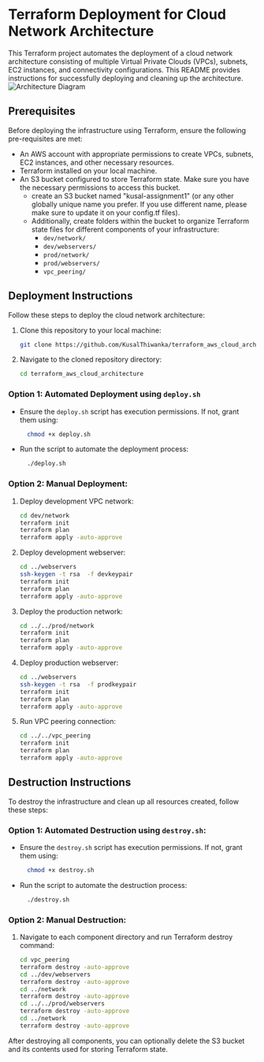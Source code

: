 # Terraform Deployment for Cloud Network Architecture

This Terraform project automates the deployment of a cloud network architecture consisting of multiple Virtual Private Clouds (VPCs), subnets, EC2 instances, and connectivity configurations. This README provides instructions for successfully deploying and cleaning up the architecture.
![Architecture Diagram](https://i.ibb.co/GFyp6DC/diagram.png)

## Prerequisites

Before deploying the infrastructure using Terraform, ensure the following pre-requisites are met:
- An AWS account with appropriate permissions to create VPCs, subnets, EC2 instances, and other necessary resources.
- Terraform installed on your local machine.
- An S3 bucket configured to store Terraform state. Make sure you have the necessary permissions to access this bucket.
  - create an S3 bucket named "kusal-assignment1" (or any other globally unique name you prefer. If you use different name, please make sure to update it on your config.tf files).
  - Additionally, create folders within the bucket to organize Terraform state files for different components of your infrastructure:
    - `dev/network/`
    - `dev/webservers/`
    - `prod/network/`
    - `prod/webservers/`
    - `vpc_peering/`


## Deployment Instructions

Follow these steps to deploy the cloud network architecture:
1. Clone this repository to your local machine:
    ```bash
    git clone https://github.com/KusalThiwanka/terraform_aws_cloud_architecture.git
    ```
2. Navigate to the cloned repository directory:
    ```bash
    cd terraform_aws_cloud_architecture
    ```

### Option 1: Automated Deployment using `deploy.sh`
  - Ensure the `deploy.sh` script has execution permissions. If not, grant them using:
    ```bash
      chmod +x deploy.sh
    ```
  - Run the script to automate the deployment process:
    ```bash
      ./deploy.sh
    ```

### Option 2: Manual Deployment:
1. Deploy development VPC network:
    ```bash
    cd dev/network
    terraform init
    terraform plan
    terraform apply -auto-approve
    ```
2. Deploy development webserver:
    ```bash
    cd ../webservers
    ssh-keygen -t rsa  -f devkeypair
    terraform init
    terraform plan
    terraform apply -auto-approve
    ```
3. Deploy the production network:
    ```bash
    cd ../../prod/network
    terraform init
    terraform plan
    terraform apply -auto-approve
    ```
4. Deploy production webserver:
    ```bash
    cd ../webservers
    ssh-keygen -t rsa  -f prodkeypair
    terraform init
    terraform plan
    terraform apply -auto-approve
    ```
5. Run VPC peering connection:

    ```bash
    cd ../../vpc_peering
    terraform init
    terraform plan
    terraform apply -auto-approve
    ```
    
    
## Destruction Instructions

To destroy the infrastructure and clean up all resources created, follow these steps:

### Option 1: Automated Destruction using `destroy.sh`:
  - Ensure the `destroy.sh` script has execution permissions. If not, grant them using:
    ```bash
      chmod +x destroy.sh
    ```
  - Run the script to automate the destruction process:
    ```bash
      ./destroy.sh
    ```

### Option 2: Manual Destruction:
1. Navigate to each component directory and run Terraform destroy command:
    ```bash
    cd vpc_peering
    terraform destroy -auto-approve
    cd ../dev/webservers
    terraform destroy -auto-approve
    cd ../network
    terraform destroy -auto-approve
    cd ../../prod/webservers
    terraform destroy -auto-approve
    cd ../network
    terraform destroy -auto-approve
    ```


After destroying all components, you can optionally delete the S3 bucket and its contents used for storing Terraform state.
